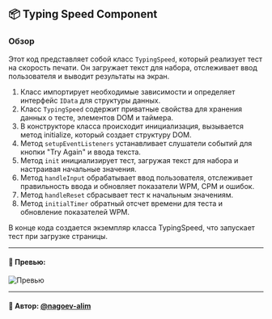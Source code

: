 ## 📦 Typing Speed Component

### Обзор
Этот код представляет собой класс `TypingSpeed`, который реализует тест на скорость печати. Он загружает текст для набора, отслеживает ввод пользователя и выводит результаты на экран.

1. Класс импортирует необходимые зависимости и определяет интерфейс `IData` для структуры данных. 
2. Класс `TypingSpeed` содержит приватные свойства для хранения данных о тесте, элементов DOM и таймера. 
3. В конструкторе класса происходит инициализация, вызывается метод initialize, который создает структуру DOM. 
4. Метод `setupEventListeners` устанавливает слушатели событий для кнопки "Try Again" и ввода текста. 
5. Метод `init` инициализирует тест, загружая текст для набора и настраивая начальные значения. 
6. Метод `handleInput` обрабатывает ввод пользователя, отслеживает правильность ввода и обновляет показатели WPM, CPM и ошибок. 
7. Метод `handleReset` сбрасывает тест к начальным значениям. 
8. Метод `initialTimer` обратный отсчет времени для теста и обновление показателей WPM.

В конце кода создается экземпляр класса TypingSpeed, что запускает тест при загрузке страницы.

---

#### 🌄 Превью:

![Превью](https://lh3.googleusercontent.com/drive-viewer/AITFw-y5KDZevgKGifsyGT-h0oSrG60Xc2Cy9NiwzjY0R0xS7VbiweTAHIjXTKbeT0MRYDKdDbm9oXdpyHm1frMWNs5hZZsl1w=s1600)


-----

#### 🙌 Автор: [@nagoev-alim](https://github.com/nagoev-alim)

